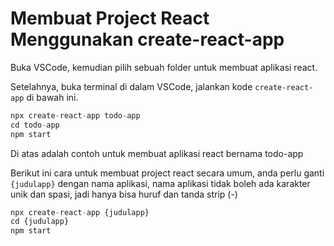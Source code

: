 # Membuat Project React Menggunakan create-react-app

Buka VSCode, kemudian pilih sebuah folder untuk membuat aplikasi react.

Setelahnya, buka terminal di dalam VSCode, jalankan kode `create-react-app` di bawah ini.

```javascript
npx create-react-app todo-app
cd todo-app
npm start
```

Di atas adalah contoh untuk membuat aplikasi react bernama todo-app

Berikut ini cara untuk membuat project react secara umum, anda perlu ganti `{judulapp}` dengan nama aplikasi, nama aplikasi tidak boleh ada karakter unik dan spasi, jadi hanya bisa huruf dan tanda strip (-)

```javascript
npx create-react-app {judulapp}
cd {judulapp}
npm start
```
